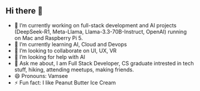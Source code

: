 ## Hi there 👋

- 🔭 I’m currently working on full-stack development and AI projects (DeepSeek-R1, Meta-Llama, Llama-3.3-70B-Instruct, OpenAI) running on Mac and Raspberry Pi 5.
- 🌱 I’m currently learning AI, Cloud and Devops
- 👯 I’m looking to collaborate on UI, UX, VR
- 🤔 I’m looking for help with AI
- 💬 Ask me about, I am Full Stack Developer, CS graduate intrested in tech stuff, hiking, attending meetups, making friends.
- 😄 Pronouns: Vamsee
- ⚡ Fun fact: I like Peanut Butter Ice Cream
